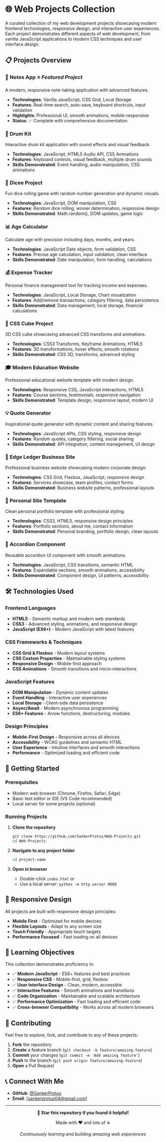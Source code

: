 ﻿# 🌐 Web Projects Collection

A curated collection of my web development projects showcasing modern frontend technologies, responsive design, and interactive user experiences. Each project demonstrates different aspects of web development, from vanilla JavaScript applications to modern CSS techniques and user interface design.

## 📋 Projects Overview

### 📝 **Notes App** ⭐ *Featured Project*
A modern, responsive note-taking application with advanced features.
- **Technologies**: Vanilla JavaScript, CSS Grid, Local Storage
- **Features**: Real-time search, auto-save, keyboard shortcuts, input validation
- **Highlights**: Professional UI, smooth animations, mobile-responsive
- **Status**: ✅ Complete with comprehensive documentation

### 🎵 **Drum Kit**
Interactive drum kit application with sound effects and visual feedback.
- **Technologies**: JavaScript, HTML5 Audio API, CSS Animations
- **Features**: Keyboard controls, visual feedback, multiple drum sounds
- **Skills Demonstrated**: Event handling, audio manipulation, CSS animations

### 🎲 **Dicee Project**
Fun dice rolling game with random number generation and dynamic visuals.
- **Technologies**: JavaScript, DOM manipulation, CSS
- **Features**: Random dice rolling, winner determination, responsive design
- **Skills Demonstrated**: Math.random(), DOM updates, game logic

### 📊 **Age Calculator**
Calculate age with precision including days, months, and years.
- **Technologies**: JavaScript Date objects, form validation, CSS
- **Features**: Precise age calculation, input validation, clean interface
- **Skills Demonstrated**: Date manipulation, form handling, calculations

### 💰 **Expense Tracker**
Personal finance management tool for tracking income and expenses.
- **Technologies**: JavaScript, Local Storage, Chart visualization
- **Features**: Add/remove transactions, category filtering, data persistence
- **Skills Demonstrated**: Data management, local storage, financial calculations

### 🎨 **CSS Cube Project**
3D CSS cube showcasing advanced CSS transforms and animations.
- **Technologies**: CSS3 Transforms, Keyframe Animations, HTML5
- **Features**: 3D transformations, hover effects, smooth rotations
- **Skills Demonstrated**: CSS 3D, transforms, advanced styling

### 🎓 **Modern Education Website**
Professional educational website template with modern design.
- **Technologies**: Responsive CSS, JavaScript interactions, HTML5
- **Features**: Course sections, testimonials, responsive navigation
- **Skills Demonstrated**: Template design, responsive layout, modern UI

### 💡 **Quote Generator**
Inspirational quote generator with dynamic content and sharing features.
- **Technologies**: JavaScript APIs, CSS styling, responsive design
- **Features**: Random quotes, category filtering, social sharing
- **Skills Demonstrated**: API integration, content management, UI design

### 🏢 **Edge Ledger Business Site**
Professional business website showcasing modern corporate design.
- **Technologies**: CSS Grid, Flexbox, JavaScript, responsive design
- **Features**: Services showcase, team profiles, contact forms
- **Skills Demonstrated**: Business website patterns, professional layouts

### 👤 **Personal Site Template**
Clean personal portfolio template with professional styling.
- **Technologies**: CSS3, HTML5, responsive design principles
- **Features**: Portfolio sections, about me, contact information
- **Skills Demonstrated**: Personal branding, portfolio design, clean layouts

### 🎯 **Accordion Component**
Reusable accordion UI component with smooth animations.
- **Technologies**: JavaScript, CSS transitions, semantic HTML
- **Features**: Expandable sections, smooth animations, accessibility
- **Skills Demonstrated**: Component design, UI patterns, accessibility

## 🛠️ Technologies Used

### **Frontend Languages**
- **HTML5** - Semantic markup and modern web standards
- **CSS3** - Advanced styling, animations, and responsive design
- **JavaScript (ES6+)** - Modern JavaScript with latest features

### **CSS Frameworks & Techniques**
- **CSS Grid & Flexbox** - Modern layout systems
- **CSS Custom Properties** - Maintainable styling systems
- **Responsive Design** - Mobile-first approach
- **CSS Animations** - Smooth transitions and micro-interactions

### **JavaScript Features**
- **DOM Manipulation** - Dynamic content updates
- **Event Handling** - Interactive user experiences
- **Local Storage** - Client-side data persistence
- **Async/Await** - Modern asynchronous programming
- **ES6+ Features** - Arrow functions, destructuring, modules

### **Design Principles**
- **Mobile-First Design** - Responsive across all devices
- **Accessibility** - WCAG guidelines and semantic HTML
- **User Experience** - Intuitive interfaces and smooth interactions
- **Performance** - Optimized loading and efficient code

## 🚀 Getting Started

### Prerequisites
- Modern web browser (Chrome, Firefox, Safari, Edge)
- Basic text editor or IDE (VS Code recommended)
- Local server for some projects (optional)

### Running Projects
1. **Clone the repository**
   ```bash
   git clone https://github.com/SankerProtus/Web-Projects.git
   cd Web-Projects
   ```

2. **Navigate to any project folder**
   ```bash
   cd project-name
   ```

3. **Open in browser**
   - Double-click `index.html` or
   - Use a local server: `python -m http.server 8000`

## 📱 Responsive Design

All projects are built with responsive design principles:
- **Mobile First** - Optimized for mobile devices
- **Flexible Layouts** - Adapt to any screen size
- **Touch Friendly** - Appropriate touch targets
- **Performance Focused** - Fast loading on all devices

## 🎯 Learning Objectives

This collection demonstrates proficiency in:
- ✅ **Modern JavaScript** - ES6+ features and best practices
- ✅ **Responsive CSS** - Mobile-first, grid, flexbox
- ✅ **User Interface Design** - Clean, modern, accessible
- ✅ **Interactive Features** - Smooth animations and transitions
- ✅ **Code Organization** - Maintainable and scalable architecture
- ✅ **Performance Optimization** - Fast loading and efficient code
- ✅ **Cross-browser Compatibility** - Works across all modern browsers

## 🤝 Contributing

Feel free to explore, fork, and contribute to any of these projects:

1. **Fork** the repository
2. **Create** a feature branch (`git checkout -b feature/amazing-feature`)
3. **Commit** your changes (`git commit -m 'Add amazing feature'`)
4. **Push** to the branch (`git push origin feature/amazing-feature`)
5. **Open** a Pull Request

## 📞 Connect With Me

- **GitHub**: [@SankerProtus](https://github.com/SankerProtus)
- **Email**: [sankerprotus04@gmail.com]

---

<div align="center">
  <p><strong>🌟 Star this repository if you found it helpful!</strong></p>
  <p>Made with ❤️ and lots of ☕</p>
  <p><em>Continuously learning and building amazing web experiences</em></p>
</div>